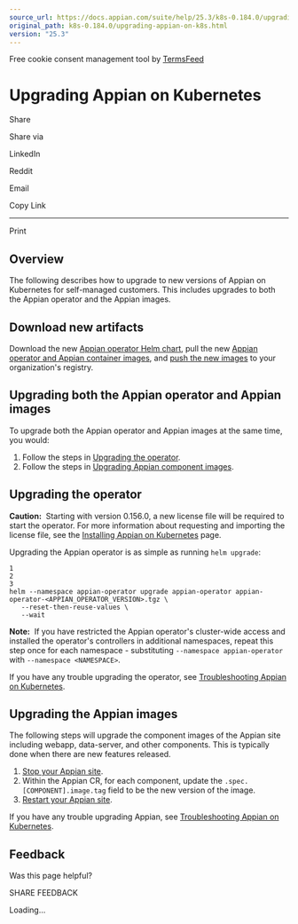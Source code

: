 ```yaml
---
source_url: https://docs.appian.com/suite/help/25.3/k8s-0.184.0/upgrading-appian-on-k8s.html
original_path: k8s-0.184.0/upgrading-appian-on-k8s.html
version: "25.3"
---
```


Free cookie consent management tool by [TermsFeed](https://www.termsfeed.com/)

# Upgrading Appian on Kubernetes

Share

Share via

LinkedIn

Reddit

Email

Copy Link

* * *

Print

## Overview

The following describes how to upgrade to new versions of Appian on Kubernetes for self-managed customers. This includes upgrades to both the Appian operator and the Appian images.

## Download new artifacts

Download the new [Appian operator Helm chart](artifacts.html#appian-operator-helm-chart), pull the new [Appian operator and Appian container images](artifacts.html#appian-operator-and-appian-images), and [push the new images](artifacts.html#push-the-images-to-your-registry) to your organization's registry.

## Upgrading both the Appian operator and Appian images

To upgrade both the Appian operator and Appian images at the same time, you would:

1.  Follow the steps in [Upgrading the operator](#upgrading-the-operator).
2.  Follow the steps in [Upgrading Appian component images](#upgrading-the-appian-images).

## Upgrading the operator

**Caution:**  Starting with version 0.156.0, a new license file will be required to start the operator. For more information about requesting and importing the license file, see the [Installing Appian on Kubernetes](install-appian-on-k8s.html#request-licenses) page.

Upgrading the Appian operator is as simple as running `helm upgrade`:

```
1
2
3
helm --namespace appian-operator upgrade appian-operator appian-operator-<APPIAN_OPERATOR_VERSION>.tgz \
   --reset-then-reuse-values \
   --wait
```

**Note:**  If you have restricted the Appian operator's cluster-wide access and installed the operator's controllers in additional namespaces, repeat this step once for each namespace - substituting `--namespace appian-operator` with `--namespace <NAMESPACE>`.

If you have any trouble upgrading the operator, see [Troubleshooting Appian on Kubernetes](troubleshooting-appian-k8s.html).

## Upgrading the Appian images

The following steps will upgrade the component images of the Appian site including webapp, data-server, and other components. This is typically done when there are new features released.

1.  [Stop your Appian site](start-stop-appian-on-k8s.html#stopping-the-appian-site).
2.  Within the Appian CR, for each component, update the `.spec.[COMPONENT].image.tag` field to be the new version of the image.
3.  [Restart your Appian site](start-stop-appian-on-k8s.html#restarting-the-appian-site).

If you have any trouble upgrading Appian, see [Troubleshooting Appian on Kubernetes](troubleshooting-appian-k8s.html).

## Feedback

Was this page helpful?

SHARE FEEDBACK

Loading...